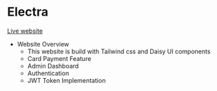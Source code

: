 # Electra #

[Live website]()

* Website Overview
    * This website is build with Tailwind css and Daisy UI components
    * Card Payment Feature
    * Admin Dashboard
    * Authentication
    * JWT Token Implementation